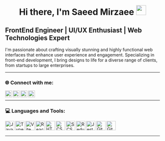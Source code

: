 <h1 align="center">Hi there, I'm Saeed Mirzaee <img
src="https://github.com/blackcater/blackcater/raw/main/images/Hi.gif" height="32" /></h1>

## FrontEnd Engineer | UI/UX Enthusiast | Web Technologies Expert

I'm passionate about crafting visually stunning and highly functional web interfaces that enhance user experience and engagement. Specializing in front-end development, I bring designs to life for a diverse range of clients, from startups to large enterprises.

---

### 🌐 Connect with me:

[<img align="left" alt="YourWebsite.com" width="22px" src="https://simpleicons.org/icons/internetexplorer.svg" />][website]
[<img align="left" alt="YourLinkedIn" width="22px" src="https://simpleicons.org/icons/linkedin.svg" />][linkedin]
[<img align="left" alt="YourTwitter" width="22px" src="https://simpleicons.org/icons/twitter.svg" />][twitter]
[<img align="left" alt="YourInstagram" width="22px" src="https://simpleicons.org/icons/instagram.svg" />][instagram]

<br />

---

### 💻 Languages and Tools:

<img align="left" alt="JavaScript" width="30px" src="https://cdn.jsdelivr.net/gh/devicons/devicon/icons/javascript/javascript-original.svg" />
<img align="left" alt="TypeScript" width="30px" src="https://cdn.jsdelivr.net/gh/devicons/devicon/icons/typescript/typescript-original.svg" />
<img align="left" alt="Vite" width="30px" src="https://img.icons8.com/color/48/000000/vite.png" />
<img align="left" alt="React" width="30px" src="https://cdn.jsdelivr.net/gh/devicons/devicon/icons/react/react-original.svg" />
<img align="left" alt="HTML" width="30px" src="https://cdn.jsdelivr.net/gh/devicons/devicon/icons/html5/html5-original.svg" />
<img align="left" alt="CSS" width="30px"  src="https://cdn.jsdelivr.net/gh/devicons/devicon/icons/css3/css3-original.svg" />  
<img align="left" alt="SCSS" width="30px" src="https://cdn.jsdelivr.net/gh/devicons/devicon/icons/sass/sass-original.svg" />
<img align="left" alt="Redux" width="30px" src="https://cdn.jsdelivr.net/gh/devicons/devicon/icons/redux/redux-original.svg" />
<img align="left" alt="Jest" width="30px" src="https://cdn.jsdelivr.net/gh/devicons/devicon/icons/jest/jest-plain.svg" />
<img align="left" alt="Git" width="30px" src="https://cdn.jsdelivr.net/gh/devicons/devicon/icons/git/git-original.svg" /> 
<img align="left" alt="GitHub" width="30" src="https://cdn-icons-png.flaticon.com/512/25/25231.png" />


<br />
<br />

---

[website]: https://yourwebsite.com
[twitter]: https://twitter.com/yourusername
[instagram]: https://instagram.com/yourusername
[linkedin]: https://linkedin.com/in/yourusername
